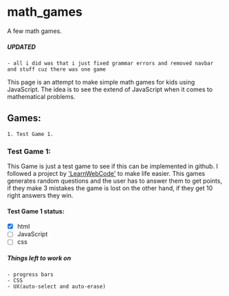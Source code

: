 # math_games
A few math games.

##### UPDATED
    - all i did was that i just fixed grammar errors and removed navbar and stuff cuz there was one game

This page is an attempt to make simple math games for kids using JavaScript. The idea is to see the extend of JavaScript when it comes to mathematical problems.

## Games:
    1. Test Game 1.


### Test Game 1:
This Game is just a test game to see if this can be implemented in github. I followed a project by ['LearnWebCode'](https://codepen.io/learnwebcode/pen/mdPMBjL) to make life easier. This games generates random questions and the user has to answer them to get points, if they make 3 mistakes the game is lost on the other hand, if they get 10 right answers they win.

#### Test Game 1 status:
   - [x] html
   - [ ] JavaScript
   - [ ] css

##### Things left to work on
    - progress bars
    - CSS
    - UX(auto-select and auto-erase)
